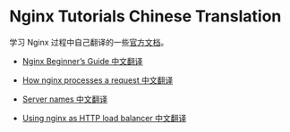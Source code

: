 Nginx Tutorials Chinese Translation
======

学习 Nginx 过程中自己翻译的一些[官方文档](https://nginx.org/en/docs/)。

* [Nginx Beginner’s Guide 中文翻译](Nginx%20Beginner's%20Guide-CN.md)
* [How nginx processes a request 中文翻译](How%20nginx%20processes%20a%20request-CN.md)
* [Server names 中文翻译](Server%20names-CN.md)

* [Using nginx as HTTP load balancer 中文翻译](Using%20nginx%20as%20HTTP%20load%20balancer-CN)

